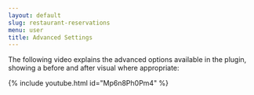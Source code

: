 ```yaml
---
layout: default
slug: restaurant-reservations
menu: user
title: Advanced Settings
---
```

<!-- The following options are available by going to **Settings > Advanced** -->

The following video explains the advanced options available in the plugin, showing a before and after visual where appropriate:

{% include youtube.html id="Mp6n8Ph0Pm4" %}